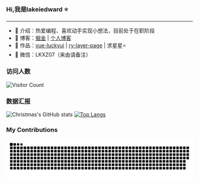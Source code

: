 ### Hi,我是lakeiedward ⭐
<hr>

- 🧑 介绍：热爱编程、喜欢动手实现小想法，目前处于在职阶段
- 📃 博客：<a href="https://juejin.cn/user/932805559720567/posts" target='_blank'>掘金</a> | <a href="http://43.142.176.173/lakeiedward/" target='_blank'>个人博客</a>
- 📌 作品：<a href="https://github.com/lakei-edward/lucky-ui">vue-luckyui</a> | <a href="https://github.com/lakei-edward/ ry-layer-page">ry-layer-page</a> | 求星星⭐️
- 💬 微信：LKXZ07（来由请备注）

### 访问人数
 ![Visitor Count](https://profile-counter.glitch.me/Christmas/count.svg) 

### 数据汇报
![Christmas's GitHub stats](https://github-readme-stats.vercel.app/api?username=lakei-edward&show_icons=true&theme=tokyonight)
[![Top Langs](https://github-readme-stats.vercel.app/api/top-langs/?username=lakei-edward&layout=compact&theme=tokyonight)](https://github.com/anuraghazra/github-readme-stats)

### My Contributions
![](https://raw.githubusercontent.com/lakei-edward/lakei-edward/main/assets/github-contribution-grid-snake.svg)

<!---
lakei-edward/lakei-edward is a ✨ special ✨ repository because its `README.md` (this file) appears on your GitHub profile.
You can click the Preview link to take a look at your changes.
--->
